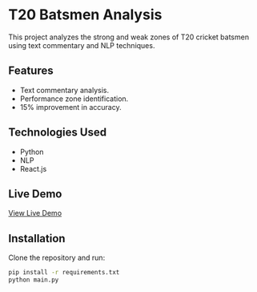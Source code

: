 # T20 Batsmen Analysis

This project analyzes the strong and weak zones of T20 cricket batsmen using text commentary and NLP techniques.

## Features
- Text commentary analysis.
- Performance zone identification.
- 15% improvement in accuracy.

## Technologies Used
- Python
- NLP
- React.js

## Live Demo
[View Live Demo](https://t20-batsmen-analysis.vercel.app/)

## Installation
Clone the repository and run:
```bash
pip install -r requirements.txt
python main.py
